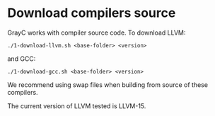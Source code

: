 # Download compilers source 

GrayC works with compiler source code. To download LLVM:
```
./1-download-llvm.sh <base-folder> <version>
```
and GCC:
```
./1-download-gcc.sh <base-folder> <version>
```

We recommend using swap files when building from source of these compilers.

The current version of LLVM tested is LLVM-15.
